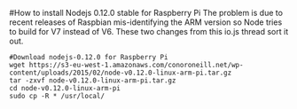 

#How to install Nodejs 0.12.0 stable for Raspberry Pi
The problem is due to recent releases of Raspbian mis-identifying the ARM version so Node tries to build for V7 instead of V6. These two changes from this io.js thread sort it out.
```linux
#Download nodejs-0.12.0 for Raspberry Pi
wget https://s3-eu-west-1.amazonaws.com/conoroneill.net/wp-content/uploads/2015/02/node-v0.12.0-linux-arm-pi.tar.gz
tar -zxvf node-v0.12.0-linux-arm-pi.tar.gz
cd node-v0.12.0-linux-arm-pi
sudo cp -R * /usr/local/
```
